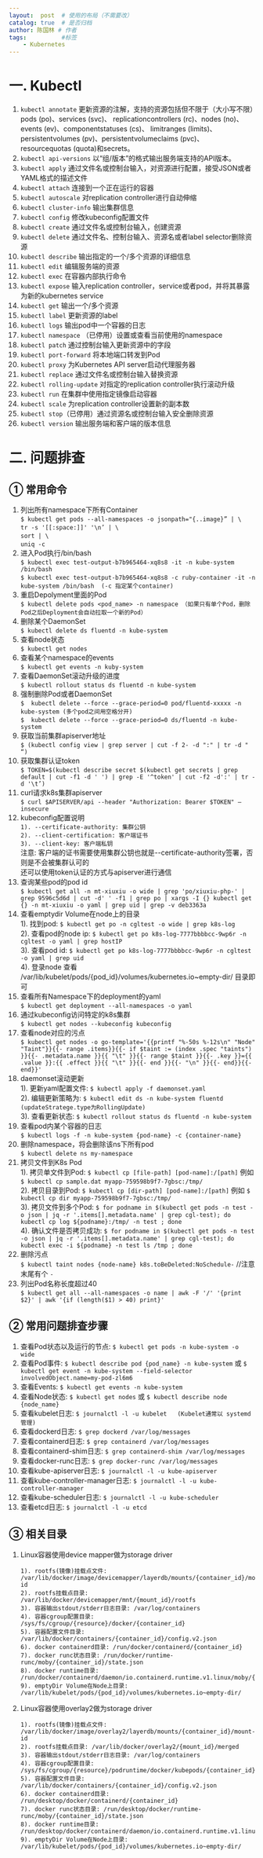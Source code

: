 ```yaml
---
layout:  post  # 使用的布局（不需要改）
catalog: true  # 是否归档
author: 陈国林 # 作者
tags:          #标签
    - Kubernetes
---
```

# 一. Kubectl
1. `kubectl annotate` 更新资源的注解，支持的资源包括但不限于（大小写不限）pods (po)、services (svc)、 replicationcontrollers (rc)、nodes (no)、events (ev)、componentstatuses (cs)、 limitranges (limits)、persistentvolumes (pv)、persistentvolumeclaims (pvc)、 resourcequotas (quota)和secrets。
2. `kubectl api-versions` 以“组/版本”的格式输出服务端支持的API版本。
3. `kubectl apply` 通过文件名或控制台输入，对资源进行配置，接受JSON或者YAML格式的描述文件
4. `kubectl attach` 连接到一个正在运行的容器
5. `kubectl autoscale` 对replication controller进行自动伸缩
6. `kubectl cluster-info` 输出集群信息
7. `kubectl config` 修改kubeconfig配置文件
8. `kubectl create` 通过文件名或控制台输入，创建资源
9. `kubectl delete` 通过文件名、控制台输入、资源名或者label selector删除资源
10. `kubectl describe` 输出指定的一个/多个资源的详细信息
11. `kubectl edit` 编辑服务端的资源
12. `kubectl exec` 在容器内部执行命令
13. `kubectl expose` 输入replication controller，service或者pod，并将其暴露为新的kubernetes service
14. `kubectl get` 输出一个/多个资源
15. `kubectl label` 更新资源的label
16. `kubectl logs` 输出pod中一个容器的日志
17. `kubectl namespace` （已停用）设置或查看当前使用的namespace
18. `kubectl patch` 通过控制台输入更新资源中的字段
19. `kubectl port-forward` 将本地端口转发到Pod
20. `kubectl proxy` 为Kubernetes API server启动代理服务器
21. `kubectl replace` 通过文件名或控制台输入替换资源
22. `kubectl rolling-update` 对指定的replication controller执行滚动升级
23. `kubectl run` 在集群中使用指定镜像启动容器
24. `kubectl scale` 为replication controller设置新的副本数
25. `kubectl stop`（已停用）通过资源名或控制台输入安全删除资源
26. `kubectl version` 输出服务端和客户端的版本信息

# 二. 问题排查
## ① 常用命令
1. 列出所有namespace下所有Container  
   `$ kubectl get pods --all-namespaces -o jsonpath="{..image}” | \`  
     `tr -s '[[:space:]]' '\n’ | \`  
     `sort | \`  
     `uniq -c`
2. 进入Pod执行/bin/bash  
   `$ kubectl exec test-output-b7b965464-xq8s8 -it -n kube-system /bin/bash`  
   `$ kubectl exec test-output-b7b965464-xq8s8 -c ruby-container -it -n kube-system /bin/bash  (-c 指定某个container)`
3. 重启Depolyment里面的Pod  
   `$ kubectl delete pods <pod_name> -n namespace （如果只有单个Pod，删除Pod之后Deployment会自动拉取一个新的Pod）`
4. 删除某个DaemonSet  
   `$ kubectl delete ds fluentd -n kube-system`
5. 查看node状态  
   `$ kubectl get nodes`
6. 查看某个namespace的events  
   `$ kubectl get events -n kuby-system`
7. 查看DaemonSet滚动升级的进度  
   `$ kubectl rollout status ds fluentd -n kube-system`
8. 强制删除Pod或者DaemonSet  
   `$  kubectl delete --force --grace-period=0 pod/fluentd-xxxxx -n kube-system (多个pod之间用空格分开) `  
   `$  kubectl delete --force --grace-period=0 ds/fluentd -n kube-system`
9. 获取当前集群apiserver地址  
   `$ (kubectl config view | grep server | cut -f 2- -d ":" | tr -d " “)`
10. 获取集群认证token  
   `$ TOKEN=$(kubectl describe secret $(kubectl get secrets | grep default | cut -f1 -d ' ') | grep -E '^token' | cut -f2 -d':' | tr -d '\t’)`
11. curl请求k8s集群apiserver  
   `$ curl $APISERVER/api --header "Authorization: Bearer $TOKEN" —insecure`
12. kubeconfig配置说明  
    `1). --certificate-authority: 集群公钥`  
    `2). --client-certification: 客户端证书`   
    `3). --client-key: 客户端私钥`  
       注意: 客户端的证书需要使用集群公钥也就是--certificate-authority签署，否则是不会被集群认可的  
       还可以使用token认证的方式与apiserver进行通信
13. 查询某些pod的pod id  
    `$ kubectl get all -n mt-xiuxiu -o wide | grep 'po/xiuxiu-php-' | grep 9596c5d6d | cut -d' ' -f1 | grep po | xargs -I {} kubectl get {} -n mt-xiuxiu -o yaml | grep uid | grep -v deb3363a`
14. 查看emptydir Volume在node上的目录  
    1). 找到pod: `$ kubectl get po -n cgltest -o wide | grep k8s-log`   
    2). 查看pod的node ip: `$ kubectl get po k8s-log-7777bbbbcc-9wp6r -n cgltest -o yaml | grep hostIP`  
    3). 查看pod id: `$ kubectl get po k8s-log-7777bbbbcc-9wp6r -n cgltest -o yaml | grep uid`  
    4). 登录node 查看 /var/lib/kubelet/pods/{pod_id}/volumes/kubernetes.io~empty-dir/ 目录即可
15. 查看所有Namespace下的deployment的yaml  
   `$ kubectl get deployment --all-namespaces -o yaml`
16. 通过kubeconfig访问特定的k8s集群  
   `$ kubectl get nodes --kubeconfig kubeconfig`
17. 查看node对应的污点  
   ```$ kubectl get nodes -o go-template='{{printf "%-50s %-12s\n" "Node" "Taint"}}{{- range .items}}{{- if $taint := (index .spec "taints") }}{{- .metadata.name }}{{ "\t" }}{{- range $taint }}{{- .key }}={{ .value }}:{{ .effect }}{{ "\t" }}{{- end }}{{- "\n" }}{{- end}}{{- end}}'```
18. daemonset滚动更新  
   1). 更新yaml配置文件: `$ kubectl apply -f daemonset.yaml`  
   2). 编辑更新策略为: `$ kubectl edit ds -n kube-system fluentd   (updateStratege.type为RollingUpdate)`   
   3). 查看更新状态: `$ kubectl rollout status ds fluentd -n kube-system`
18. 查看pod内某个容器的日志  
   `$ kubectl logs -f -n kube-system {pod-name} -c {container-name}`
19. 删除namespace，将会删除该ns下所有pod  
   `$ kubectl delete ns my-namespace`
20. 拷贝文件到K8s Pod  
   1). 拷贝单文件到Pod: `$ kubectl cp [file-path] [pod-name]:/[path]` 例如 `$ kubectl cp sample.dat myapp-759598b9f7-7gbsc:/tmp/`   
   2). 拷贝目录到Pod: `$ kubectl cp [dir-path] [pod-name]:/[path]` 例如 `$ kubectl cp dir myapp-759598b9f7-7gbsc:/tmp/`  
   3). 拷贝文件到多个Pod: `$ for podname in $(kubectl get pods -n test -o json | jq -r '.items[].metadata.name' | grep cgl-test); do kubectl cp log ${podname}:/tmp/ -n test ; done`   
   4). 确认文件是否拷贝成功: `$ for podname in $(kubectl get pods -n test -o json | jq -r '.items[].metadata.name' | grep cgl-test); do kubectl exec -i ${podname} -n test ls /tmp ; done`   
21. 删除污点  
   `$ kubectl taint nodes {node-name} k8s.toBeDeleted:NoSchedule-`  //注意末尾有个 `-`
22. 列出Pod名称长度超过40  
   `$ kubectl get all --all-namespaces -o name | awk -F '/' '{print $2}' | awk '{if (length($1) > 40) print}'`

## ② 常用问题排查步骤
1. 查看Pod状态以及运行的节点: `$ kubectl get pods -n kube-system -o wide`
2. 查看Pod事件: `$ kubectl describe pod {pod_name} -n kube-system` 或 `$ kubectl get event -n kube-system --field-selector involvedObject.name=my-pod-zl6m6`
3. 查看Events: `$ kubectl get events -n kube-system` 
4. 查看Node状态: `$ kubectl get nodes` 或 `$ kubectl describe node {node_name}`
5. 查看kubelet日志: `$ journalctl -l -u kubelet   (Kubelet通常以 systemd 管理)`
6. 查看dockerd日志: `$ grep dockerd /var/log/messages`
7. 查看containerd日志: `$ grep containerd /var/log/messages`
8. 查看containerd-shim日志: `$ grep containerd-shim /var/log/messages`
9. 查看docker-runc日志: `$ grep docker-runc /var/log/messages`
10. 查看kube-apiserver日志: `$ journalctl -l -u kube-apiserver`
11. 查看kube-controller-manager日志: `$ journalctl -l -u kube-controller-manager`
12. 查看kube-scheduler日志: `$ journalctl -l -u kube-scheduler`
13. 查看etcd日志: `$ journalctl -l -u etcd`

## ③ 相关目录
1. Linux容器使用device mapper做为storage driver
   ```
   1). rootfs(镜像)挂载点文件: /var/lib/docker/image/devicemapper/layerdb/mounts/{container_id}/mount-id
   2). rootfs挂载点目录: /var/lib/docker/devicemapper/mnt/{mount_id}/rootfs
   3). 容器输出stdout/stderr日志目录: /var/log/containers
   4). 容器cgroup配置目录: /sys/fs/cgroup/{resource}/docker/{container_id}
   5). 容器配置文件目录: /var/lib/docker/containers/{container_id}/config.v2.json
   6). docker containerd目录: /run/docker/containerd/{container_id}
   7). docker runc状态目录: /run/docker/runtime-runc/moby/{container_id}/state.json
   8). docker runtime目录: /run/docker/containerd/daemon/io.containerd.runtime.v1.linux/moby/{container_id}
   9). emptyDir Volume在Node上目录: /var/lib/kubelet/pods/{pod_id}/volumes/kubernetes.io~empty-dir/
   ```
2. Linux容器使用overlay2做为storage driver
   ```
   1). rootfs(镜像)挂载点文件: /var/lib/docker/image/overlay2/layerdb/mounts/{container_id}/mount-id
   2). rootfs挂载点目录: /var/lib/docker/overlay2/{mount_id}/merged
   3). 容器输出stdout/stderr日志目录: /var/log/containers
   4). 容器cgroup配置目录: /sys/fs/cgroup/{resource}/podruntime/docker/kubepods/{container_id}
   5). 容器配置文件目录: /var/lib/docker/containers/{container_id}/config.v2.json
   6). docker containerd目录: /run/desktop/docker/containerd/{container_id}
   7). docker runc状态目录: /run/desktop/docker/runtime-runc/moby/{container_id}/state.json
   8). docker runtime目录: /run/desktop/docker/containerd/daemon/io.containerd.runtime.v1.linux/moby/{container_id}
   9). emptyDir Volume在Node上目录: /var/lib/kubelet/pods/{pod_id}/volumes/kubernetes.io~empty-dir/
   ```
